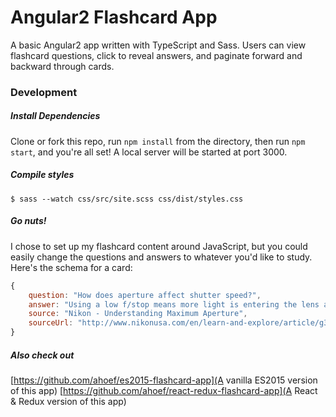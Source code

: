 # Angular2 Flashcard App

A basic Angular2 app written with TypeScript and Sass. Users can view flashcard questions, click to reveal answers, and paginate forward and backward through cards.

<!-- [http://www.ahoef.co/flashcards](www.ahoef.co/flashcards) -->


### Development 

##### Install Dependencies
Clone or fork this repo, run `npm install` from the directory, then run `npm start`, and you're all set! A local server will be started at port 3000.


##### Compile styles
`$ sass --watch css/src/site.scss css/dist/styles.css`
 
##### Go nuts!
I chose to set up my flashcard content around JavaScript, but you could easily change the questions and answers to whatever you'd like to study. Here's the schema for a card:

```javascript
{
	question: "How does aperture affect shutter speed?",
	answer: "Using a low f/stop means more light is entering the lens and therefore the shutter doesn't need to stay open as long to make a correct exposure which translates into a faster shutter speed.",
	source: "Nikon - Understanding Maximum Aperture",
	sourceUrl: "http://www.nikonusa.com/en/learn-and-explore/article/g3cu6o1r/understanding-maximum-aperture.html"
}
```

##### Also check out
[https://github.com/ahoef/es2015-flashcard-app](A vanilla ES2015 version of this app)
[https://github.com/ahoef/react-redux-flashcard-app](A React & Redux version of this app)